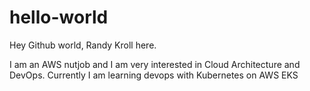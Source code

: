 # hello-world
Hey Github world, Randy Kroll here.

I am an AWS nutjob and I am very interested in Cloud Architecture and DevOps.
Currently I am learning devops with Kubernetes on AWS EKS
